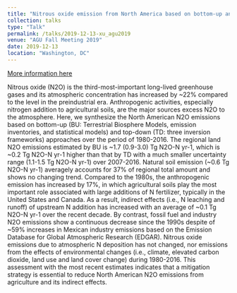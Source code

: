 ```yaml
---
title: "Nitrous oxide emission from North America based on bottom-up and top-down approaches: trends, drivers, and comparison"
collection: talks
type: "Talk"
permalink: /talks/2019-12-13-xu_agu2019
venue: "AGU Fall Meeting 2019"
date: 2019-12-13
location: "Washington, DC"
---
```


[More information here](https://agu.confex.com/agu/fm18/meetingapp.cgi/Paper/422095)

Nitrous oxide (N2O) is the third-most-important long-lived greenhouse gases and its atmospheric concentration has increased by ~22% compared to the level in the preindustrial era. Anthropogenic activities, especially nitrogen addition to agricultural soils, are the major sources excess N2O to the atmosphere. Here, we synthesize the North American N2O emissions based on bottom-up (BU: Terrestrial Biosphere Models, emission inventories, and statistical models) and top-down (TD: three inversion frameworks) approaches over the period of 1980-2016. The regional land N2O emissions estimated by BU is ~1.7 (0.9-3.0) Tg N2O-N yr-1, which is ~0.2 Tg N2O-N yr-1 higher than that by TD with a much smaller uncertainty range (1.1-1.5 Tg N2O-N yr-1) over 2007-2016. Natural soil emission (~0.6 Tg N2O-N yr-1) averagely accounts for 37% of regional total amount and shows no changing trend. Compared to the 1980s, the anthropogenic emission has increased by 17%, in which agricultural soils play the most important role associated with large additions of N fertilizer, typically in the United States and Canada. As a result, indirect effects (i.e., N leaching and runoff) of upstream N addition has increased with an average of ~0.1 Tg N2O-N yr-1 over the recent decade. By contrast, fossil fuel and industry N2O emissions show a continuous decrease since the 1990s despite of ~59% increases in Mexican industry emissions based on the Emission Database for Global Atmospheric Research (EDGAR). Nitrous oxide emissions due to atmospheric N deposition has not changed, nor emissions from the effects of environmental changes (i.e., climate, elevated carbon dioxide, land use and land cover change) during 1980-2016. This assessment with the most recent estimates indicates that a mitigation strategy is essential to reduce North American N2O emissions from agriculture and its indirect effects.

